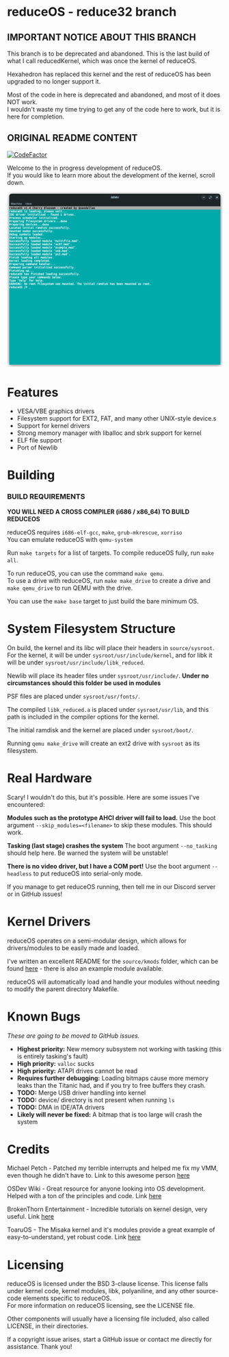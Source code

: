 # reduceOS - reduce32 branch

## IMPORTANT NOTICE ABOUT THIS BRANCH

This branch is to be deprecated and abandoned. This is the last build of what I call reducedKernel,
which was once the kernel of reduceOS.

Hexahedron has replaced this kernel and the rest of reduceOS has been upgraded to no longer support it.

Most of the code in here is deprecated and abandoned, and most of it does NOT work.\
I wouldn't waste my time trying to get any of the code here to work, but it is here for completion. 

## ORIGINAL README CONTENT

[![CodeFactor](https://www.codefactor.io/repository/github/sasdallas/reduceos/badge/rewrite)](https://www.codefactor.io/repository/github/sasdallas/reduceos/overview/rewrite)

Welcome to the in progress development of reduceOS.\
If you would like to learn more about the development of the kernel, scroll down.

![reduceOS image](reduceOSDemo.png)


# Features
- VESA/VBE graphics drivers
- Filesystem support for EXT2, FAT, and many other UNIX-style device.s
- Support for kernel drivers
- Strong memory manager with liballoc and sbrk support for kernel
- ELF file support
- Port of Newlib


# Building

### BUILD REQUIREMENTS
**YOU WILL NEED A CROSS COMPILER (i686 / x86_64) TO BUILD REDUCEOS**

reduceOS requires `i686-elf-gcc`, `make`, `grub-mkrescue`, `xorriso`\
You can emulate reduceOS with `qemu-system`

Run `make targets` for a list of targets. To compile reduceOS fully, run `make all`.

To run reduceOS, you can use the command `make qemu`.\
To use a drive with reduceOS, run `make make_drive` to create a drive and `make qemu_drive` to run QEMU with the drive.

You can use the `make base` target to just build the bare minimum OS.

# System Filesystem Structure
On build, the kernel and its libc will place their headers in `source/sysroot`. For the kernel, it will be under `sysroot/usr/include/kernel`, and for libk it will be under `sysroot/usr/include/libk_reduced`.

Newlib will place its header files under `sysroot/usr/include/`. **Under no circumstances should this folder be used in modules**

PSF files are placed under `sysroot/usr/fonts/`.

The compiled `libk_reduced.a` is placed under `sysroot/usr/lib`, and this path is included in the compiler options for the kernel.

The initial ramdisk and the kernel are placed under `sysroot/boot/`.

Running `qemu make_drive` will create an ext2 drive with `sysroot` as its filesystem.   

# Real Hardware
Scary! I wouldn't do this, but it's possible. Here are some issues I've encountered:

**Modules such as the prototype AHCI driver will fail to load.** Use the boot argument `--skip_modules=<filename>` to skip these modules. This should work.

**Tasking (last stage) crashes the system** The boot argument `--no_tasking` should help here. Be warned the system will be unstable!

**There is no video driver, but I have a COM port!** Use the boot argument `--headless` to put reduceOS into serial-only mode.

If you manage to get reduceOS running, then tell me in our Discord server or in GitHub issues!

# Kernel Drivers
reduceOS operates on a semi-modular design, which allows for drivers/modules to be easily made and loaded.

I've written an excellent README for the `source/kmods` folder, which can be found [here](https://github.com/sasdallas/reduceOS/blob/main/source/kmods/README.txt) - there is also an example module available.

reduceOS will automatically load and handle your modules without needing to modify the parent directory Makefile.

# Known Bugs
*These are going to be moved to GitHub issues.*
- **Highest priority:** New memory subsystem not working with tasking (this is entirely tasking's fault)
- **High priority:** `valloc` sucks
- **High priority:** ATAPI drives cannot be read
- **Requires further debugging:** Loading bitmaps cause more memory leaks than the Titanic had, and if you try to free buffers they crash. 
- **TODO:** Merge USB driver handling into kernel
- **TODO:** device/ directory is not present when running `ls`
- **TODO:** DMA in IDE/ATA drivers
- **Likely will never be fixed:** A bitmap that is too large will crash the system


# Credits
Michael Petch - Patched my terrible interrupts and helped me fix my VMM, even though he didn't have to. Link to this awesome person [here](https://stackoverflow.com/users/3857942/michael-petch)

OSDev Wiki - Great resource for anyone looking into OS development. Helped with a ton of the principles and code. Link [here](https://wiki.osdev.org/)

BrokenThorn Entertainment - Incredible tutorials on kernel design, very useful. Link [here](http://www.brokenthorn.com/Resources/OSDevIndex.html)

ToaruOS - The Misaka kernel and it's modules provide a great example of easy-to-understand, yet robust code. Link [here](https://github.com/klange/ToaruOS)

# Licensing
reduceOS is licensed under the BSD 3-clause license. This license falls under kernel code, kernel modules, libk, polyaniline, and any other source-code elements specific to reduceOS.\
For more information on reduceOS licensing, see the LICENSE file.

Other components will usually have a licensing file included, also called LICENSE, in their directories.

If a copyright issue arises, start a GitHub issue or contact me directly for assistance. Thank you!
